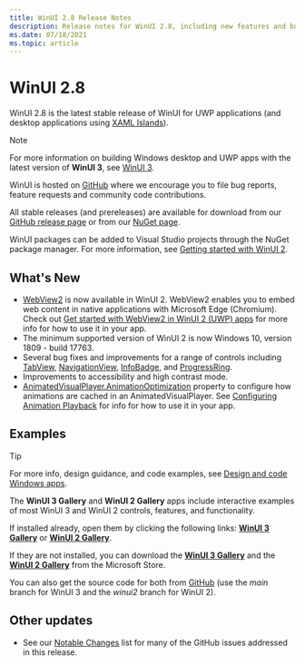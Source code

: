 ```yaml
---
title: WinUI 2.8 Release Notes
description: Release notes for WinUI 2.8, including new features and bug fixes.
ms.date: 07/18/2021
ms.topic: article
---
```


# WinUI 2.8

WinUI 2.8 is the latest stable release of WinUI for UWP applications (and desktop applications using [XAML Islands](../../../desktop/modernize/xaml-islands/xaml-islands.md)).

> [!NOTE]
> For more information on building Windows desktop and UWP apps with the latest version of **WinUI 3**, see [WinUI 3](../../index.md).

WinUI is hosted on [GitHub](https://github.com/microsoft/microsoft-ui-xaml) where we encourage you to file bug reports, feature requests and community code contributions.

All stable releases (and prereleases) are available for download from our [GitHub release page](https://github.com/microsoft/microsoft-ui-xaml/tags) or from our [NuGet page](https://www.nuget.org/packages/Microsoft.UI.Xaml).

WinUI packages can be added to Visual Studio projects through the NuGet package manager. For more information, see [Getting started with WinUI 2](../getting-started.md).

## What's New

- [WebView2](/windows/winui/api/microsoft.ui.xaml.controls.webview2) is now available in WinUI 2. WebView2 enables you to embed web content in native applications with Microsoft Edge (Chromium). Check out [Get started with WebView2 in WinUI 2 (UWP) apps](/microsoft-edge/webview2/get-started/winui2) for more info for how to use it in your app.
- The minimum supported version of WinUI 2 is now Windows 10, version 1809 - build 17763.
- Several bug fixes and improvements for a range of controls including [TabView](/windows/winui/api/microsoft.ui.xaml.controls.tabview), [NavigationView](/windows/winui/api/microsoft.ui.xaml.controls.navigationview), [InfoBadge](/windows/winui/api/microsoft.ui.xaml.controls.infobadge), and [ProgressRing](/windows/winui/api/microsoft.ui.xaml.controls.progressring).
- Improvements to accessibility and high contrast mode.
- [AnimatedVisualPlayer.AnimationOptimization](/windows/winui/api/microsoft.ui.xaml.controls.animatedvisualplayer.animationoptimization) property to configure how animations are cached in an AnimatedVisualPlayer. See [Configuring Animation Playback](/windows/communitytoolkit/animations/lottie-scenarios/playback) for info for how to use it in your app.

## Examples

> [!TIP]
> For more info, design guidance, and code examples, see [Design and code Windows apps](../../../design/index.md).
>
> The **WinUI 3 Gallery** and **WinUI 2 Gallery** apps include interactive examples of most WinUI 3 and WinUI 2 controls, features, and functionality.
>
> If installed already, open them by clicking the following links: [**WinUI 3 Gallery**](winui3gallery:/item/Webview2) or [**WinUI 2 Gallery**](winui2gallery:/item/Webview2).
>
> If they are not installed, you can download the [**WinUI 3 Gallery**](https://www.microsoft.com/store/productId/9P3JFPWWDZRC) and the [**WinUI 2 Gallery**](https://www.microsoft.com/store/productId/9MSVH128X2ZT) from the Microsoft Store.
>
> You can also get the source code for both from [GitHub](https://github.com/Microsoft/WinUI-Gallery) (use the *main* branch for WinUI 3 and the *winui2* branch for WinUI 2).

## Other updates

- See our [Notable Changes](https://github.com/microsoft/microsoft-ui-xaml/releases/tag/v2.8.0) list for many of the GitHub issues addressed in this release.
